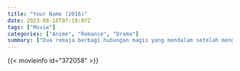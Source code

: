 ```yaml
---
title: "Your Name (2016)"
date: 2023-08-16T07:19:07Z
tags: ["Movie"]
categories: ["Anime", "Romance", "Drama"]
summary: ["Dua remaja berbagi hubungan magis yang mendalam setelah mengetahui bahwa mereka bertukar tubuh. Segalanya menjadi lebih rumit ketika laki-laki dan perempuan itu memutuskan untuk bertemu langsung."]
---
```




<mux-player stream-type="on-demand"
src="https://kp3d-my.sharepoint.com/personal/ryoo_kp3d_onmicrosoft_com/_layouts/15/download.aspx?share=ETAWERypYIJCpPvU2nlgl3oBjN_WKDsqPe6psE5C4veeHw" prefer-playback="mse" controls>

</mux-player>


{{< movieinfo id="372058" >}}

<script src="https://cdn.jsdelivr.net/npm/@mux/mux-player"></script>

<script type="application/ld+json ">
{
"@context": "https://schema.org/",
"@type": "VideoObject",
"name": "Your Name",
"contentUrl": "https://stream.mux.com/i79CXXUPG00rku1cjzdyoTB100VWR02oAerAUf9DKWPElI.m3u8",
"thumbnailUrl": "https://www.themoviedb.org/t/p/original/qg0P94wHVrrozZkxfcXx0w5fHl.jpg?width=314&fit_mode=preserve&time=25",
"uploadDate": "2023-08-16T07:19:07Z",
}

</script>